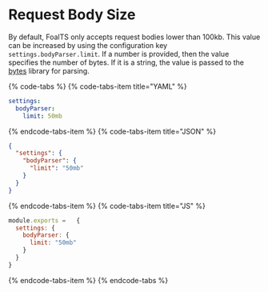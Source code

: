 # Request Body Size

By default, FoalTS only accepts request bodies lower than 100kb. This value can be increased by using the configuration key `settings.bodyParser.limit`. If a number is provided, then the value specifies the number of bytes. If it is a string, the value is passed to the [bytes](https://www.npmjs.com/package/bytes) library for parsing.

{% code-tabs %}
{% code-tabs-item title="YAML" %}
```yaml
settings:
  bodyParser:
    limit: 50mb
```
{% endcode-tabs-item %}
{% code-tabs-item title="JSON" %}
```json
{
  "settings": {
    "bodyParser": {
      "limit": "50mb"
    }
  }
}
```
{% endcode-tabs-item %}
{% code-tabs-item title="JS" %}
```javascript
module.exports =   {
  settings: {
    bodyParser: {
      limit: "50mb"
    }
  }
}
```
{% endcode-tabs-item %}
{% endcode-tabs %}
